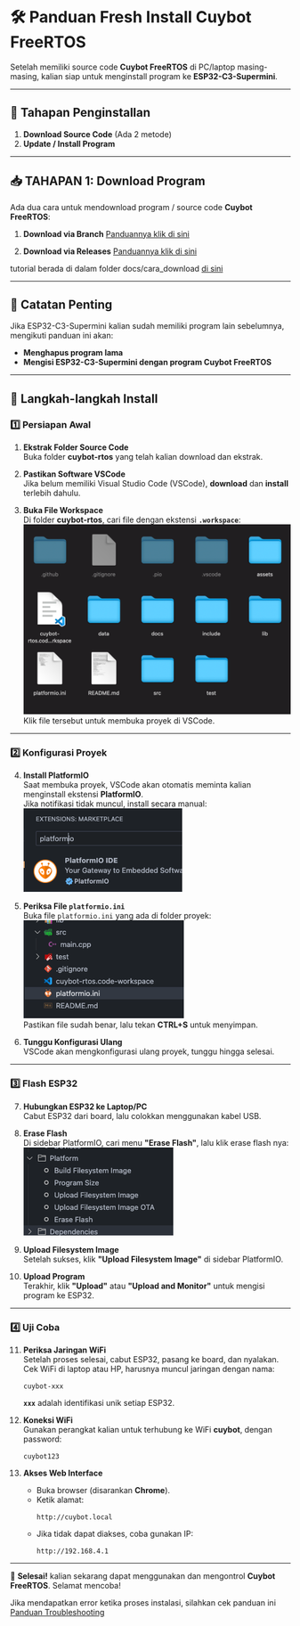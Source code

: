 # 🛠️ **Panduan Fresh Install Cuybot FreeRTOS**

Setelah memiliki source code **Cuybot FreeRTOS** di PC/laptop masing-masing, kalian siap untuk menginstall program ke **ESP32-C3-Supermini**.

---

## 📂 **Tahapan Penginstallan**
1. **Download Source Code** (Ada 2 metode)
2. **Update / Install Program**

---

## 📥 **TAHAPAN 1: Download Program**
Ada dua cara untuk mendownload program / source code **Cuybot FreeRTOS**:
1. **Download via Branch** [Panduannya klik di sini](https://github.com/deaafrizal/cuybot-rtos/blob/main/docs/cara_download/DOWNLOAD_VIA_BRANCH.md)

2. **Download via Releases** [Panduannya klik di sini](https://github.com/deaafrizal/cuybot-rtos/blob/main/docs/cara_download/DOWNLOAD_VIA_RELEASES.md)

tutorial berada di dalam folder docs/cara_download [di sini](https://github.com/deaafrizal/cuybot-rtos/blob/main/docs/cara_download/)

---

## 📌 **Catatan Penting**
Jika ESP32-C3-Supermini kalian sudah memiliki program lain sebelumnya, mengikuti panduan ini akan:  
- **Menghapus program lama**  
- **Mengisi ESP32-C3-Supermini dengan program Cuybot FreeRTOS**

---

## 🚀 **Langkah-langkah Install**
### **1️⃣ Persiapan Awal**
1. **Ekstrak Folder Source Code**  
   Buka folder **cuybot-rtos** yang telah kalian download dan ekstrak.

2. **Pastikan Software VSCode**  
   Jika belum memiliki Visual Studio Code (VSCode), **download** dan **install** terlebih dahulu.

3. **Buka File Workspace**  
   Di folder **cuybot-rtos**, cari file dengan ekstensi **`.workspace`**:  
   ![alt text](https://github.com/deaafrizal/cuybot-rtos/blob/main/assets/workspace.png)  
   Klik file tersebut untuk membuka proyek di VSCode.

---

### **2️⃣ Konfigurasi Proyek**
4. **Install PlatformIO**  
   Saat membuka proyek, VSCode akan otomatis meminta kalian menginstall ekstensi **PlatformIO**.  
   Jika notifikasi tidak muncul, install secara manual:  
   ![alt text](https://github.com/deaafrizal/cuybot-rtos/blob/main/assets/platformio.png)

5. **Periksa File `platformio.ini`**  
   Buka file `platformio.ini` yang ada di folder proyek:  
   ![alt text](https://github.com/deaafrizal/cuybot-rtos/blob/main/assets/platformioini.png)  
   Pastikan file sudah benar, lalu tekan **CTRL+S** untuk menyimpan.

6. **Tunggu Konfigurasi Ulang**  
   VSCode akan mengkonfigurasi ulang proyek, tunggu hingga selesai.

---

### **3️⃣ Flash ESP32**
7. **Hubungkan ESP32 ke Laptop/PC**  
   Cabut ESP32 dari board, lalu colokkan menggunakan kabel USB.

8. **Erase Flash**  
   Di sidebar PlatformIO, cari menu **"Erase Flash"**, lalu klik erase flash nya:  
   ![alt text](https://github.com/deaafrizal/cuybot-rtos/blob/main/assets/erase.png)

9. **Upload Filesystem Image**  
   Setelah sukses, klik **"Upload Filesystem Image"** di sidebar PlatformIO.

10. **Upload Program**  
    Terakhir, klik **"Upload"** atau **"Upload and Monitor"** untuk mengisi program ke ESP32.

---

### **4️⃣ Uji Coba**
11. **Periksa Jaringan WiFi**  
    Setelah proses selesai, cabut ESP32, pasang ke board, dan nyalakan.  
    Cek WiFi di laptop atau HP, harusnya muncul jaringan dengan nama:  
    ```
    cuybot-xxx
    ```
    **`xxx`** adalah identifikasi unik setiap ESP32.

12. **Koneksi WiFi**  
    Gunakan perangkat kalian untuk terhubung ke WiFi **cuybot**, dengan password:  
    ```
    cuybot123
    ```

13. **Akses Web Interface**  
    - Buka browser (disarankan **Chrome**).  
    - Ketik alamat:  
      ```
      http://cuybot.local
      ```
    - Jika tidak dapat diakses, coba gunakan IP:  
      ```
      http://192.168.4.1
      ```

---

🎉 **Selesai!** kalian sekarang dapat menggunakan dan mengontrol **Cuybot FreeRTOS**. Selamat mencoba!

Jika mendapatkan error ketika proses instalasi, silahkan cek panduan ini [Panduan Troubleshooting](https://github.com/deaafrizal/cuybot-rtos/blob/main/docs/panduan_error/TROUBLESHOOTING.md)